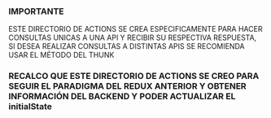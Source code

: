 ###     IMPORTANTE

ESTE DIRECTORIO DE ACTIONS SE CREA ESPECIFICAMENTE PARA HACER CONSULTAS UNICAS A UNA API Y RECIBIR SU RESPECTIVA RESPUESTA, SI DESEA REALIZAR CONSULTAS A DISTINTAS APIS SE RECOMIENDA USAR EL MÉTODO DEL THUNK 

### RECALCO QUE ESTE DIRECTORIO DE ACTIONS SE CREO PARA SEGUIR EL PARADIGMA DEL REDUX ANTERIOR Y OBTENER INFORMACIÓN DEL BACKEND Y PODER ACTUALIZAR EL initialState
